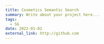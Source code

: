 ```yaml
---
title: Cosmetics Semantic Search
summary: Write about your project here...
tags:
  - SG
date: 2022-01-01
external_link: http://github.com
---
```

